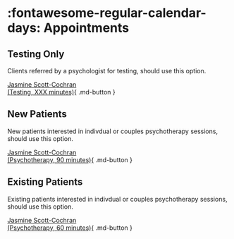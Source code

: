 # :fontawesome-regular-calendar-days: Appointments

## Testing Only

Clients referred by a psychologist for testing, should use this option.

[Jasmine Scott-Cochran<br>(Testing, XXX minutes)](https://google.com){ .md-button }

## New Patients

New patients interested in indivdual or couples psychotherapy sessions, should use this option.

[Jasmine Scott-Cochran<br>(Psychotherapy, 90 minutes)](https://google.com){ .md-button }

## Existing Patients

Existing patients interested in indivdual or couples psychotherapy sessions, should use this option.

[Jasmine Scott-Cochran<br>(Psychotherapy, 60 minutes)](https://google.com){ .md-button }
